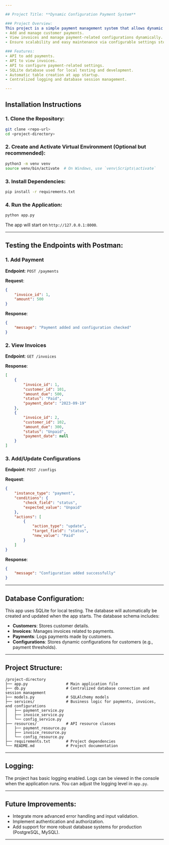 ```yaml
---

## Project Title: **Dynamic Configuration Payment System**

### Project Overview:
This project is a simple payment management system that allows dynamic configuration of payment thresholds for customers. It includes functionality to:
- Add and manage customer payments.
- View invoices and manage payment-related configurations dynamically.
- Ensure scalability and easy maintenance via configurable settings stored in a database.

### Features:
- API to add payments.
- API to view invoices.
- API to configure payment-related settings.
- SQLite database used for local testing and development.
- Automatic table creation at app startup.
- Centralized logging and database session management.

---
```


## Installation Instructions

### 1. Clone the Repository:
```bash
git clone <repo-url>
cd <project-directory>
```

### 2. Create and Activate Virtual Environment (Optional but recommended):
```bash
python3 -m venv venv
source venv/bin/activate  # On Windows, use `venv\Scripts\activate`
```

### 3. Install Dependencies:
```bash
pip install -r requirements.txt
```

### 4. Run the Application:
```bash
python app.py
```
The app will start on `http://127.0.0.1:8000`.

---

## Testing the Endpoints with Postman:

### 1. Add Payment
**Endpoint**: `POST /payments`

**Request**:
```json
{
    "invoice_id": 1,
    "amount": 500
}
```

**Response**:
```json
{
    "message": "Payment added and configuration checked"
}
```

### 2. View Invoices
**Endpoint**: `GET /invoices`

**Response**:
```json
[
    {
        "invoice_id": 1,
        "customer_id": 101,
        "amount_due": 500,
        "status": "Paid",
        "payment_date": "2023-09-19"
    },
    {
        "invoice_id": 2,
        "customer_id": 102,
        "amount_due": 300,
        "status": "Unpaid",
        "payment_date": null
    }
]
```

### 3. Add/Update Configurations
**Endpoint**: `POST /configs`

**Request**:
```json
{
    "instance_type": "payment",
    "conditions": {
        "check_field": "status",
        "expected_value": "Unpaid"
    },
    "actions": [
        {
            "action_type": "update",
            "target_field": "status",
            "new_value": "Paid"
        }
    ]
}
```

**Response**:
```json
{
    "message": "Configuration added successfully"
}
```

---

## Database Configuration:
This app uses SQLite for local testing. The database will automatically be created and updated when the app starts. The database schema includes:
- **Customers**: Stores customer details.
- **Invoices**: Manages invoices related to payments.
- **Payments**: Logs payments made by customers.
- **Configurations**: Stores dynamic configurations for customers (e.g., payment thresholds).

---

## Project Structure:

```
/project-directory
├── app.py                 # Main application file
├── db.py                  # Centralized database connection and session management
├── models.py              # SQLAlchemy models
├── services/              # Business logic for payments, invoices, and configurations
│   ├── payment_service.py
│   ├── invoice_service.py
│   └── config_service.py
├── resources/             # API resource classes
│   ├── payment_resource.py
│   ├── invoice_resource.py
│   └── config_resource.py
├── requirements.txt       # Project dependencies
└── README.md              # Project documentation
```

---

## Logging:
The project has basic logging enabled. Logs can be viewed in the console when the application runs. You can adjust the logging level in `app.py`.

---

## Future Improvements:
- Integrate more advanced error handling and input validation.
- Implement authentication and authorization.
- Add support for more robust database systems for production (PostgreSQL, MySQL).

---